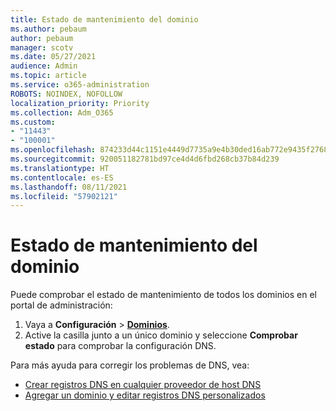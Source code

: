 ```yaml
---
title: Estado de mantenimiento del dominio
ms.author: pebaum
author: pebaum
manager: scotv
ms.date: 05/27/2021
audience: Admin
ms.topic: article
ms.service: o365-administration
ROBOTS: NOINDEX, NOFOLLOW
localization_priority: Priority
ms.collection: Adm_O365
ms.custom:
- "11443"
- "100001"
ms.openlocfilehash: 874233d44c1151e4449d7735a9e4b30ded16ab772e9435f27684e640d1a8c263
ms.sourcegitcommit: 920051182781bd97ce4d4d6fbd268cb37b84d239
ms.translationtype: HT
ms.contentlocale: es-ES
ms.lasthandoff: 08/11/2021
ms.locfileid: "57902121"
---
```

# <a name="domain-health-status"></a>Estado de mantenimiento del dominio

Puede comprobar el estado de mantenimiento de todos los dominios en el portal de administración:

1. Vaya a **Configuración** > [**Dominios**](https://portal.microsoft.com/Adminportal/Home?ref=/Domains).
1. Active la casilla junto a un único dominio y seleccione **Comprobar estado** para comprobar la configuración DNS.

Para más ayuda para corregir los problemas de DNS, vea:

- [Crear registros DNS en cualquier proveedor de host DNS](https://docs.microsoft.com/microsoft-365/admin/get-help-with-domains/create-dns-records-at-any-dns-hosting-provider)
- [Agregar un dominio y editar registros DNS personalizados](https://docs.microsoft.com/microsoft-365/admin/setup/add-domain)